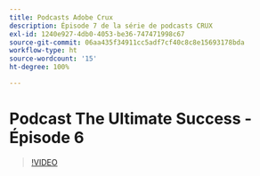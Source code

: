 ```yaml
---
title: Podcasts Adobe Crux
description: Épisode 7 de la série de podcasts CRUX
exl-id: 1240e927-4db0-4053-be36-747471998c67
source-git-commit: 06aa435f34911cc5adf7cf40c8c8e15693178bda
workflow-type: ht
source-wordcount: '15'
ht-degree: 100%

---
```


# Podcast The Ultimate Success - Épisode 6

>[!VIDEO](https://video.tv.adobe.com/v/3429332?quality=12learn=on)
